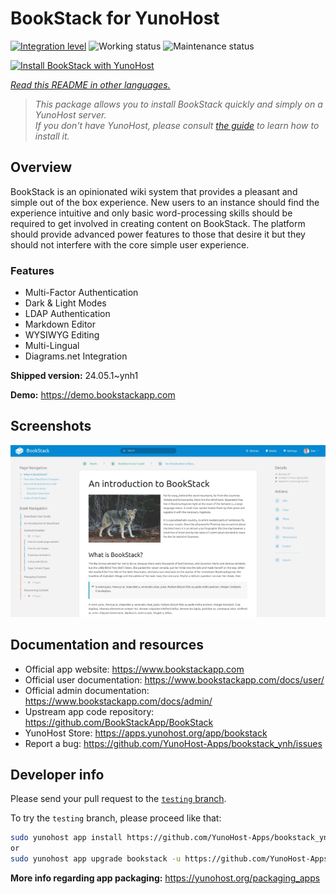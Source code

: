<!--
N.B.: This README was automatically generated by <https://github.com/YunoHost/apps/tree/master/tools/readme_generator>
It shall NOT be edited by hand.
-->

# BookStack for YunoHost

[![Integration level](https://dash.yunohost.org/integration/bookstack.svg)](https://dash.yunohost.org/appci/app/bookstack) ![Working status](https://ci-apps.yunohost.org/ci/badges/bookstack.status.svg) ![Maintenance status](https://ci-apps.yunohost.org/ci/badges/bookstack.maintain.svg)

[![Install BookStack with YunoHost](https://install-app.yunohost.org/install-with-yunohost.svg)](https://install-app.yunohost.org/?app=bookstack)

*[Read this README in other languages.](./ALL_README.md)*

> *This package allows you to install BookStack quickly and simply on a YunoHost server.*  
> *If you don't have YunoHost, please consult [the guide](https://yunohost.org/install) to learn how to install it.*

## Overview

BookStack is an opinionated wiki system that provides a pleasant and simple out of the box experience. New users to an instance should find the experience intuitive and only basic word-processing skills should be required to get involved in creating content on BookStack. The platform should provide advanced power features to those that desire it but they should not interfere with the core simple user experience.

### Features

- Multi-Factor Authentication
- Dark & Light Modes
- LDAP Authentication
- Markdown Editor
- WYSIWYG Editing
- Multi-Lingual
- Diagrams.net Integration


**Shipped version:** 24.05.1~ynh1

**Demo:** <https://demo.bookstackapp.com>

## Screenshots

![Screenshot of BookStack](./doc/screenshots/screenshot.png)

## Documentation and resources

- Official app website: <https://www.bookstackapp.com>
- Official user documentation: <https://www.bookstackapp.com/docs/user/>
- Official admin documentation: <https://www.bookstackapp.com/docs/admin/>
- Upstream app code repository: <https://github.com/BookStackApp/BookStack>
- YunoHost Store: <https://apps.yunohost.org/app/bookstack>
- Report a bug: <https://github.com/YunoHost-Apps/bookstack_ynh/issues>

## Developer info

Please send your pull request to the [`testing` branch](https://github.com/YunoHost-Apps/bookstack_ynh/tree/testing).

To try the `testing` branch, please proceed like that:

```bash
sudo yunohost app install https://github.com/YunoHost-Apps/bookstack_ynh/tree/testing --debug
or
sudo yunohost app upgrade bookstack -u https://github.com/YunoHost-Apps/bookstack_ynh/tree/testing --debug
```

**More info regarding app packaging:** <https://yunohost.org/packaging_apps>
